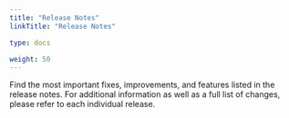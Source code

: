 ```yaml
---
title: "Release Notes"
linkTitle: "Release Notes"

type: docs

weight: 50
---
```


Find the most important fixes, improvements, and features listed in the release notes. For additional information as well as a full list of changes, please refer to each individual release.